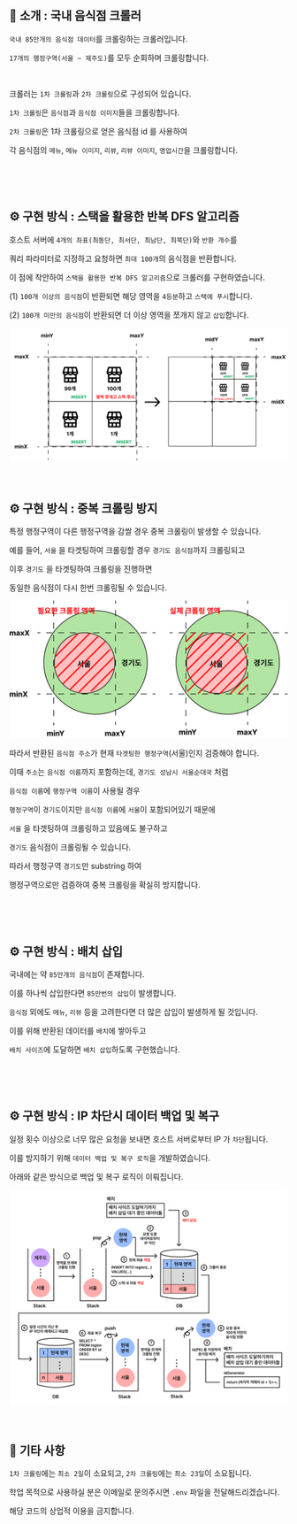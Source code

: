 ## 🤔 소개 : 국내 음식점 크롤러

`국내 85만개의 음식점 데이터`를 크롤링하는 크롤러입니다.

`17개의 행정구역(서울 ~ 제주도)`를 모두 순회하며 크롤링합니다.

<br>

크롤러는 `1차 크롤링`과 `2차 크롤링`으로 구성되어 있습니다.

`1차 크롤링`은 `음식점`과 `음식점 이미지`들을 크롤링합니다.

`2차 크롤링`은 1차 크롤링으로 얻은 음식점 id 를 사용하여 

각 음식점의 `메뉴`, `메뉴 이미지`, `리뷰`, `리뷰 이미지`, `영업시간`을 크롤링합니다.

<br>
<br>
<br>


## ⚙️ 구현 방식 : 스택을 활용한 반복 DFS 알고리즘

호스트 서버에 `4개의 좌표(최동단, 최서단, 최남단, 최북단)`와 `반환 개수`를 

쿼리 파라미터로 지정하고 요청하면 `최대 100개`의 음식점을 반환합니다.

이 점에 착안하여 `스택을 활용한 반복 DFS 알고리즘`으로 크롤러를 구현하였습니다.

(1) `100개 이상의 음식점`이 반환되면 해당 영역을 `4등분`하고 `스택에 푸시`합니다.

(2) `100개 미만의 음식점`이 반환되면 더 이상 영역을 쪼개지 않고 `삽입`합니다.

<img src="images/dfs.png">

<br>
<br>
<br>

## ⚙️ 구현 방식 : 중복 크롤링 방지

특정 행정구역이 다른 행정구역을 감쌀 경우 중복 크롤링이 발생할 수 있습니다.

예를 들어, `서울` 을 타겟팅하여 크롤링할 경우 `경기도 음식점`까지 크롤링되고

이후 `경기도` 을 타겟팅하여 크롤링을 진행하면

동일한 음식점이 다시 한번 크롤링될 수 있습니다.

<img src="images/duplicated.png">

따라서 반환된 `음식점 주소`가 현재 `타겟팅한 행정구역`(서울)인지 검증해야 합니다.

이때 `주소`는 `음식점 이름`까지 포함하는데, `경기도 성남시 서울순대국` 처럼

`음식점 이름`에 `행정구역 이름`이 사용될 경우

`행정구역`이 `경기도`이지만 `음식점 이름`에 `서울`이 포함되어있기 때문에 

`서울` 을 타겟팅하여 크롤링하고 있음에도 불구하고 

`경기도` 음식점이 크롤링될 수 있습니다.

따라서 행정구역 `경기도`만 substring 하여 

행정구역으로만 검증하여 중복 크롤링을 확실히 방지합니다.

<br>
<br>
<br>

## ⚙️ 구현 방식 : 배치 삽입

국내에는 약 `85만개의 음식점`이 존재합니다.

이를 하나씩 삽입한다면 `85만번의 삽입`이 발생합니다.

`음식점` 외에도 `메뉴`, `리뷰` 등을 고려한다면 더 많은 삽입이 발생하게 될 것입니다.

이를 위해 반환된 데이터를 `배치`에 쌓아두고 

`배치 사이즈`에 도달하면 `배치 삽입`하도록 구현했습니다.

<br>
<br>
<br>

## ⚙️ 구현 방식 : IP 차단시 데이터 백업 및 복구

일정 횟수 이상으로 너무 많은 요청을 보내면 호스트 서버로부터 IP 가 `차단`됩니다.

이를 방지하기 위해 `데이터 백업 및 복구 로직`을 개발하였습니다.

아래와 같은 방식으로 백업 및 복구 로직이 이뤄집니다.

<img src="images/backup.png">

<br>
<br>
<br>

## 🔖 기타 사항

`1차 크롤링`에는 `최소 2일`이 소요되고, `2차 크롤링`에는 `최소 23일`이 소요됩니다.

학업 목적으로 사용하실 분은 이메일로 문의주시면 `.env` 파일을 전달해드리겠습니다.

해당 코드의 상업적 이용을 금지합니다.